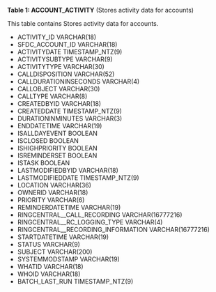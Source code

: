**Table 1: ACCOUNT_ACTIVITY** (Stores activity data for accounts)

This table contains Stores activity data for accounts.

- ACTIVITY_ID	VARCHAR(18)
- SFDC_ACCOUNT_ID	VARCHAR(18)
- ACTIVITYDATE	TIMESTAMP_NTZ(9)
- ACTIVITYSUBTYPE	VARCHAR(9)
- ACTIVITYTYPE	VARCHAR(30)
- CALLDISPOSITION	VARCHAR(52)
- CALLDURATIONINSECONDS	VARCHAR(4)
- CALLOBJECT	VARCHAR(30)
- CALLTYPE	VARCHAR(8)
- CREATEDBYID	VARCHAR(18)
- CREATEDDATE	TIMESTAMP_NTZ(9)
- DURATIONINMINUTES	VARCHAR(3)
- ENDDATETIME	VARCHAR(19)
- ISALLDAYEVENT	BOOLEAN
- ISCLOSED	BOOLEAN
- ISHIGHPRIORITY	BOOLEAN
- ISREMINDERSET	BOOLEAN
- ISTASK	BOOLEAN
- LASTMODIFIEDBYID	VARCHAR(18)
- LASTMODIFIEDDATE	TIMESTAMP_NTZ(9)
- LOCATION	VARCHAR(36)
- OWNERID	VARCHAR(18)
- PRIORITY	VARCHAR(6)
- REMINDERDATETIME	VARCHAR(19)
- RINGCENTRAL__CALL_RECORDING	VARCHAR(16777216)
- RINGCENTRAL__RC_LOGGING_TYPE	VARCHAR(4)
- RINGCENTRAL__RECORDING_INFORMATION	VARCHAR(16777216)
- STARTDATETIME	VARCHAR(19)
- STATUS	VARCHAR(9)
- SUBJECT	VARCHAR(200)
- SYSTEMMODSTAMP	VARCHAR(19)
- WHATID	VARCHAR(18)
- WHOID	VARCHAR(18)
- BATCH_LAST_RUN	TIMESTAMP_NTZ(9)